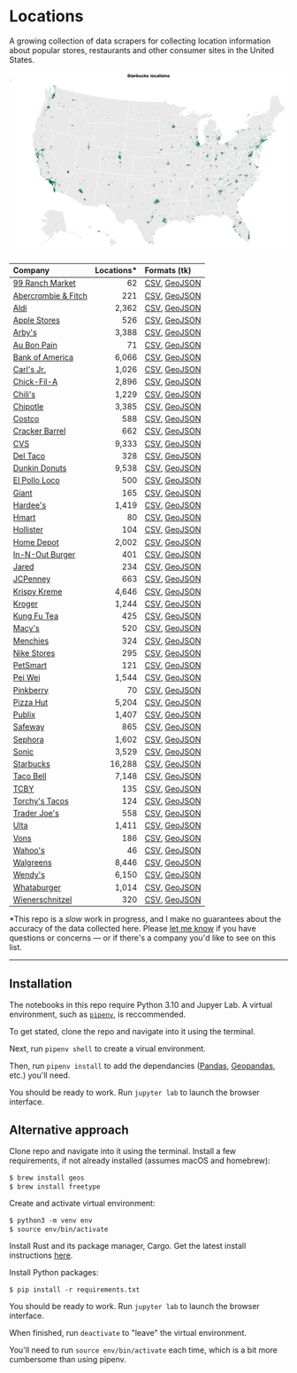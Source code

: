 # Locations
A growing collection of data scrapers for collecting location information about popular stores, restaurants and other consumer sites in the United States.

![starbucks locations](starbucks/visuals/visualization.png)

|Company|Locations*|Formats (tk)|
|:---  |---: |:---  |
|[99 Ranch Market](https://github.com/stiles/locations/tree/main/99ranch)|62|[CSV](), [GeoJSON]()|
|[Abercrombie & Fitch](https://github.com/stiles/locations/tree/main/abercrombie-fitch)|221|[CSV](https://github.com/stiles/locations/blob/main/abercrombie-fitch/data/processed/abercrombie_fitch_locations.csv), [GeoJSON](https://github.com/stiles/locations/blob/main/abercrombie-fitch/data/processed/abercrombie_fitch_locations.geojson)|
|[Aldi](https://github.com/stiles/locations/tree/main/aldi)|2,362|[CSV](https://github.com/stiles/locations/blob/main/aldi/data/processed/aldi_locations.csv), [GeoJSON](https://github.com/stiles/locations/blob/main/aldi/data/processed/aldi_locations.geojson)|
|[Apple Stores](https://github.com/stiles/locations/tree/main/apple-stores)|526|[CSV](https://github.com/stiles/locations/blob/main/apple-stores/data/processed/apple_store_locations.csv), [GeoJSON](https://github.com/stiles/locations/blob/main/apple-stores/data/processed/apple_store_locations.geojson)|
|[Arby's](https://github.com/stiles/locations/tree/main/arbys)|3,388|[CSV](), [GeoJSON]()|
|[Au Bon Pain](https://github.com/stiles/locations/tree/main/au-bon-pain)|71|[CSV](), [GeoJSON]()|
|[Bank of America](https://github.com/stiles/locations/tree/main/bank-of-america)|6,066|[CSV](), [GeoJSON]()|
|[Carl's Jr.](https://github.com/stiles/locations/tree/main/carls-jr)|1,026|[CSV](), [GeoJSON]()|
|[Chick-Fil-A](https://github.com/stiles/locations/tree/main/chick-fil-a)|2,896|[CSV](), [GeoJSON]()|
|[Chili's](https://github.com/stiles/locations/tree/main/chilis)|1,229|[CSV](), [GeoJSON]()|
|[Chipotle](https://github.com/stiles/locations/tree/main/chipotle)|3,385|[CSV](), [GeoJSON]()|
|[Costco](https://github.com/stiles/locations/tree/main/costco)|588|[CSV](), [GeoJSON]()|
|[Cracker Barrel](https://github.com/stiles/locations/tree/main/cracker-barrel)|662|[CSV](), [GeoJSON]()|
|[CVS](https://github.com/stiles/locations/tree/main/cvs)|9,333|[CSV](), [GeoJSON]()|
|[Del Taco](https://github.com/stiles/locations/tree/main/del-taco)|328|[CSV](), [GeoJSON]()|
|[Dunkin Donuts](https://github.com/stiles/locations/tree/main/dunkin-donuts)|9,538|[CSV](), [GeoJSON]()|
|[El Pollo Loco](https://github.com/stiles/locations/tree/main/el-pollo-loco)|500|[CSV](), [GeoJSON]()|
|[Giant](https://github.com/stiles/locations/tree/main/giant)|165|[CSV](), [GeoJSON]()|
|[Hardee's](https://github.com/stiles/locations/tree/main/hardies)|1,419|[CSV](), [GeoJSON]()|
|[Hmart](https://github.com/stiles/locations/tree/main/hmart)|80|[CSV](), [GeoJSON]()|
|[Hollister](https://github.com/stiles/locations/tree/main/hollister)|104|[CSV](), [GeoJSON]()|
|[Home Depot](https://github.com/stiles/locations/tree/main/home-depot)|2,002|[CSV](), [GeoJSON]()|
|[In-N-Out Burger](https://github.com/stiles/locations/tree/main/in-n-out)|401|[CSV](), [GeoJSON]()|
|[Jared](https://github.com/stiles/locations/tree/main/jared)|234|[CSV](), [GeoJSON]()|
|[JCPenney](https://github.com/stiles/locations/tree/main/jcpenney)|663|[CSV](), [GeoJSON]()|
|[Krispy Kreme](https://github.com/stiles/locations/tree/main/krispy-kreme)|4,646|[CSV](), [GeoJSON]()|
|[Kroger](https://github.com/stiles/locations/tree/main/kroger)|1,244|[CSV](), [GeoJSON]()|
|[Kung Fu Tea](https://github.com/stiles/locations/tree/main/kung-fu-tea)|425|[CSV](), [GeoJSON]()|
|[Macy's](https://github.com/stiles/locations/tree/main/macys)|520|[CSV](), [GeoJSON]()|
|[Menchies](https://github.com/stiles/locations/tree/main/menchies)|324|[CSV](), [GeoJSON]()|
|[Nike Stores](https://github.com/stiles/locations/tree/main/nike-stores)|295|[CSV](), [GeoJSON]()|
|[PetSmart](https://github.com/stiles/locations/tree/main/petsmart)|121|[CSV](), [GeoJSON]()|
|[Pei Wei](https://github.com/stiles/locations/tree/main/pei-wei)|1,544|[CSV](), [GeoJSON]()|
|[Pinkberry](https://github.com/stiles/locations/tree/main/pinkberry)|70|[CSV](), [GeoJSON]()|
|[Pizza Hut](https://github.com/stiles/locations/tree/main/pizza-hut)|5,204|[CSV](), [GeoJSON]()|
|[Publix](https://github.com/stiles/locations/tree/main/publix)|1,407|[CSV](), [GeoJSON]()|
|[Safeway](https://github.com/stiles/locations/tree/main/safeway)|865|[CSV](), [GeoJSON]()|
|[Sephora](https://github.com/stiles/locations/tree/main/sephora)|1,602|[CSV](), [GeoJSON]()|
|[Sonic](https://github.com/stiles/locations/tree/main/sonic)|3,529|[CSV](), [GeoJSON]()|
|[Starbucks](https://github.com/stiles/locations/tree/main/starbucks)|16,288|[CSV](), [GeoJSON]()|
|[Taco Bell](https://github.com/stiles/locations/tree/main/taco-bell)|7,148|[CSV](), [GeoJSON]()|
|[TCBY](https://github.com/stiles/locations/tree/main/tcby)|135|[CSV](), [GeoJSON]()|
|[Torchy's Tacos](https://github.com/stiles/locations/tree/main/torchys-tacos)|124|[CSV](), [GeoJSON]()|
|[Trader Joe's](https://github.com/stiles/locations/tree/main/trader-joes)|558|[CSV](), [GeoJSON]()|
|[Ulta](https://github.com/stiles/locations/tree/main/ulta)|1,411|[CSV](), [GeoJSON]()|
|[Vons](https://github.com/stiles/locations/tree/main/vons)|186|[CSV](), [GeoJSON]()|
|[Wahoo's](https://github.com/stiles/locations/tree/main/wahoos)|46|[CSV](), [GeoJSON]()|
|[Walgreens](https://github.com/stiles/locations/tree/main/walgreens)|8,446|[CSV](), [GeoJSON]()|
|[Wendy's](https://github.com/stiles/locations/tree/main/wendys)|6,150|[CSV](), [GeoJSON]()|
|[Whataburger](https://github.com/stiles/locations/tree/main/whataburger)|1,014|[CSV](), [GeoJSON]()|
|[Wienerschnitzel](https://github.com/stiles/locations/tree/main/wienerschnitzel)|320|[CSV](), [GeoJSON]()|

*This repo is a *slow* work in progress, and I make no guarantees about the accuracy of the data collected here. Please [let me know](mailto:mattstiles@gmail.com) if you have questions or concerns — or if there's a company you'd like to see on this list.

---

## Installation
The notebooks in this repo require Python 3.10 and Jupyer Lab. A virtual environment, such as [`pipenv`](https://pipenv.pypa.io/en/latest/), is reccommended. 

To get stated, clone the repo and navigate into it using the terminal. 

Next, run `pipenv shell` to create a virual environment. 

Then, run `pipenv install` to add the dependancies ([Pandas](https://pandas.pydata.org/), [Geopandas](https://geopandas.org/en/stable/), etc.) you'll need.

You should be ready to work. Run `jupyter lab` to launch the browser interface.

## Alternative approach

Clone repo and navigate into it using the terminal. Install a few requirements, if not already installed (assumes macOS and homebrew):

    $ brew install geos
    $ brew install freetype

Create and activate virtual environment:

    $ python3 -m venv env
    $ source env/bin/activate

Install Rust and its package manager, Cargo. Get the latest install instructions [here](https://www.rust-lang.org/tools/install).

Install Python packages:

    $ pip install -r requirements.txt

You should be ready to work. Run `jupyter lab` to launch the browser interface.

When finished, run `deactivate` to "leave" the virtual environment.

You'll need to run `source env/bin/activate` each time, which is a bit more cumbersome than using pipenv.
